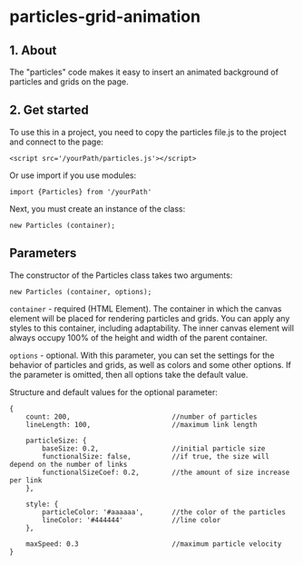 # particles-grid-animation
## 1. About
The "particles" code makes it easy to insert an animated background of particles and grids on the page.

## 2. Get started
To use this in a project, you need to copy the particles file.js to the project and connect to the page:

`<script src='/yourPath/particles.js'></script>`

Or use import if you use modules:

`import {Particles} from '/yourPath'`

Next, you must create an instance of the class:

`new Particles (container);`

## Parameters
The constructor of the Particles class takes two arguments:

`new Particles (container, options);`

`container` - required (HTML Element). The container in which the canvas element will be placed for rendering particles and grids. You can apply any styles to this container, including adaptability. The inner canvas element will always occupy 100% of the height and width of the parent container.

`options` - optional. With this parameter, you can set the settings for the behavior of particles and grids, as well as colors and some other options. If the parameter is omitted, then all options take the default value.

Structure and default values for the optional parameter:

```
{
    count: 200,                         //number of particles
    lineLength: 100,                    //maximum link length

    particleSize: {
        baseSize: 0.2,                  //initial particle size
        functionalSize: false,          //if true, the size will depend on the number of links
        functionalSizeCoef: 0.2,        //the amount of size increase per link
    },

    style: {
        particleColor: '#aaaaaa',       //the color of the particles
        lineColor: '#444444'            //line color
    },

    maxSpeed: 0.3                       //maximum particle velocity
}
```